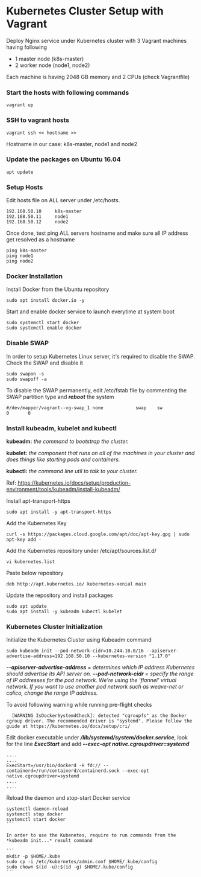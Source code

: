 # Kubernetes Cluster Setup with Vagrant

Deploy Nginx service under Kubernetes cluster with 3 Vagrant machines having following 
- 1 master node (k8s-master)
- 2 worker node (node1, node2)

Each machine is having 2048 GB memory and 2 CPUs (check Vagrantfile)

### Start the hosts with following commands

```
vagrant up
```

### SSH to vagrant hosts
```
vagrant ssh << hostname >>
```

Hostname in our case: k8s-master, node1 and node2

### Update the packages on Ubuntu 16.04

```
apt update
```

### Setup Hosts

Edit hosts file on ALL server under /etc/hosts. 

```
192.168.50.10     k8s-master
192.168.50.11     node1
192.168.50.12     node2
```

Once done, test ping ALL servers hostname and make sure all IP address get resolved as a hostname

```
ping k8s-master
ping node1
ping node2

```
### Docker Installation

Install Docker from the Ubuntu repository

```
sudo apt install docker.io -y
```

Start and enable docker service to launch everytime at system boot

```
sudo systemctl start docker
sudo systemctl enable docker
```

### Disable SWAP 

In order to setup Kubernetes Linux server, it's required to disable the SWAP. Check the SWAP and disable it

```
sudo swapon -s
sudo swapoff -a
```

To disable the SWAP permanently, edit /etc/fstab file by commenting the SWAP partition type and ***reboot*** the system
```
#/dev/mapper/vagrant--vg-swap_1 none            swap    sw              0       0
```

### Install kubeadm, kubelet and kubectl

**kubeadm:** *the command to bootstrap the cluster.*

**kubelet:** *the component that runs on all of the machines in your cluster and does things like starting pods and containers.*

**kubectl:** *the command line util to talk to your cluster.*

Ref: https://kubernetes.io/docs/setup/production-environment/tools/kubeadm/install-kubeadm/

Install apt-transport-https

```
sudo apt install -y apt-transport-https
```

Add the Kubernetes Key

```
curl -s https://packages.cloud.google.com/apt/doc/apt-key.gpg | sudo apt-key add -
```

Add the Kubernetes repository under /etc/apt/sources.list.d/

```
vi kubernetes.list
```

Paste below repository
```
deb http://apt.kubernetes.io/ kubernetes-xenial main
```

Update the repository and install packages
```
sudo apt update
sudo apt install -y kubeadm kubectl kubelet
```

### Kubernetes Cluster Initialization

Initialize the Kubernetes Cluster using Kubeadm command

```
sudo kubeadm init --pod-network-cidr=10.244.10.0/16 --apiserver-advertise-address=192.168.50.10 --kubernetes-version "1.17.0"
```

***--apiserver-advertise-address*** = *determines which IP address Kubernetes should advertise its API server on.*
***--pod-network-cidr*** = *specify the range of IP addresses for the pod network. We're using the 'flannel' virtual network. If you want to use another pod network such as weave-net or calico, change the range IP address.*


To avoid following warning while running pre-flight checks
```
  [WARNING IsDockerSystemdCheck]: detected "cgroupfs" as the Docker cgroup driver. The recommended driver is "systemd". Please follow the guide at https://kubernetes.io/docs/setup/cri/
```

Edit docker executable under ***/lib/systemd/system/docker.service***, look for the line ***ExecStart*** and add ***--exec-opt native.cgroupdriver=systemd***

```
....
....
ExecStart=/usr/bin/dockerd -H fd:// --containerd=/run/containerd/containerd.sock --exec-opt native.cgroupdriver=systemd
....
....
```

Reload the daemon and stop-start Docker service
````
systemctl daemon-reload
systemctl stop docker
systemctl start docker
```

In order to use the Kubenetes, require to run commands from the *kubeadm init...* result command

```
mkdir -p $HOME/.kube
sudo cp -i /etc/kubernetes/admin.conf $HOME/.kube/config
sudo chown $(id -u):$(id -g) $HOME/.kube/config
```
